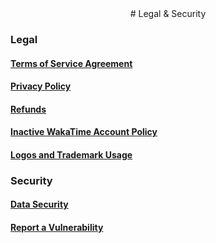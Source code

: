 <center class="center-xs m-top-xs-60 m-bottom-xs-60">
# Legal & Security
</center>

### Legal

#### [Terms of Service Agreement](/legal/terms-of-service)

#### [Privacy Policy](/legal/privacy-policy)

#### [Refunds](/legal/refunds)

#### [Inactive WakaTime Account Policy](/legal/inactive-account)

#### [Logos and Trademark Usage](/legal/logos-and-trademark-usage)


### Security

#### [Data Security](/legal/data-security)

#### [Report a Vulnerability ](/legal/report-vulnerability)
